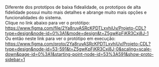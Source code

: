 Diferente dos prototipos de baixa fidealidade, os prototipos de alta fidelidade possui muito mais detalhes e abrange muito mais opções e funcionalidades do sistema.
<br>
Clique no link abaixo para ver o protótipo:
<br>
https://www.figma.com/file/2Ya8ruyASRcKPDTLxvhiUv/Projeto-CDL?type=design&node-id=0%3A1&mode=design&t=Z5gwKpFjKR3Cxj8J-1
<br>
Ou então neste link para ver o protótipo em execução:
https://www.figma.com/proto/2Ya8ruyASRcKPDTLxvhiUv/Projeto-CDL?type=design&node-id=53-591&t=Z5gwKpFjKR3Cxj8J-0&scaling=scale-down&page-id=0%3A1&starting-point-node-id=53%3A591&show-proto-sidebar=1
